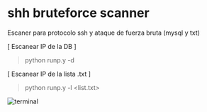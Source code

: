 # shh bruteforce scanner
Escaner para protocolo ssh y ataque de fuerza bruta (mysql y txt)

[ Escanear IP de la DB ]
> python runp.y -d

[ Escanear IP de la lista .txt ]
> python runp.y -l <list.txt>

![terminal](https://i.ibb.co/KNj7F1j/Screenshot-2.png)
